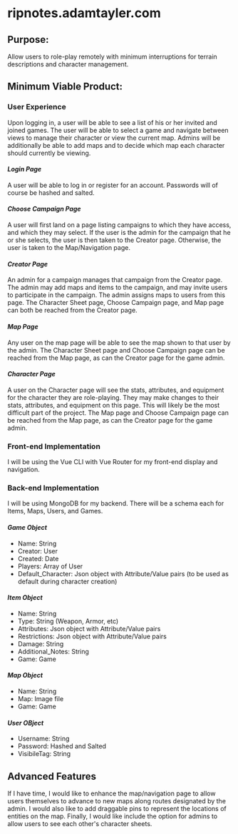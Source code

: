 # ripnotes.adamtayler.com

## Purpose:
Allow users to role-play remotely with minimum interruptions for terrain descriptions and character management.

## Minimum Viable Product:
### User Experience
Upon logging in, a user will be able to see a list of his or her invited and joined games. The user will be able to select a game and navigate between views to manage their character or view the current map. Admins will be additionally be able to add maps and to decide which map each character should currently be viewing.

#### *Login Page*
A user will be able to log in or register for an account. Passwords will of course be hashed and salted.

#### *Choose Campaign Page*
A user will first land on a page listing campaigns to which they have access, and which they may select. If the user is the admin for the campaign that he or she selects, the user is then taken to the Creator page. Otherwise, the user is taken to the Map/Navigation page.

#### *Creator Page*
An admin for a campaign manages that campaign from the Creator page. The admin may add maps and items to the campaign, and may invite users to participate in the campaign. The admin assigns maps to users from this page. The Character Sheet page, Choose Campaign page, and Map page can both be reached from the Creator page.

#### *Map Page*
Any user on the map page will be able to see the map shown to that user by the admin. The Character Sheet page and Choose Campaign page can be reached from the Map page, as can the Creator page for the game admin.

#### *Character Page*
A user on the Character page will see the stats, attributes, and equipment for the character they are role-playing. They may make changes to their stats, attributes, and equipment on this page. This will likely be the most difficult part of the project. The Map page and Choose Campaign page can be reached from the Map page, as can the Creator page for the game admin.

### Front-end Implementation
I will be using the Vue CLI with Vue Router for my front-end display and navigation.

### Back-end Implementation
I will be using MongoDB for my backend. There will be a schema each for Items, Maps, Users, and Games.

#### *Game Object*
- Name: String
- Creator: User
- Created: Date
- Players: Array of User
- Default_Character: Json object with Attribute/Value pairs (to be used as default during character creation)

#### *Item Object*
- Name: String
- Type: String (Weapon, Armor, etc)
- Attributes: Json object with Attribute/Value pairs
- Restrictions: Json object with Attribute/Value pairs
- Damage: String
- Additional_Notes: String
- Game: Game

#### *Map Object*
- Name: String
- Map: Image file
- Game: Game

#### *User OBject*
- Username: String
- Password: Hashed and Salted
- VisibileTag: String


## Advanced Features
If I have time, I would like to enhance the map/navigation page to allow users themselves to advance to new maps along routes designated by the admin. I would also like to add draggable pins to represent the locations of entities on the map. Finally, I would like include the option for admins to allow users to see each other's character sheets.
